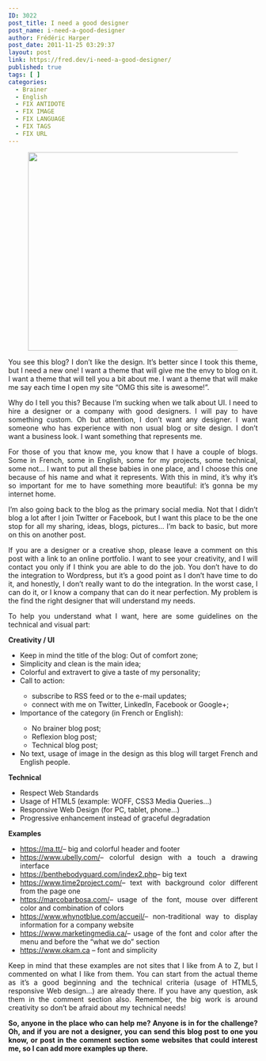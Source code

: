 ```yaml
---
ID: 3022
post_title: I need a good designer
post_name: i-need-a-good-designer
author: Frédéric Harper
post_date: 2011-11-25 03:29:37
layout: post
link: https://fred.dev/i-need-a-good-designer/
published: true
tags: [ ]
categories:
  - Brainer
  - English
  - FIX ANTIDOTE
  - FIX IMAGE
  - FIX LANGUAGE
  - FIX TAGS
  - FIX URL
---
```

<figure><img title="3513309131_1d2ed9cea5_b" src="http://fred.dev/wp-content/uploads/2011/11/3513309131_1d2ed9cea5_b-580x400.jpg" alt="" width="580" height="400"/></figure><p style="text-align:justify">You see this blog? I don’t like the design. It’s better since I took this theme, but I need a new one! I want a theme that will give me the envy to blog on it. I want a theme that will tell you a bit about me. I want a theme that will make me say each time I open my site “OMG this site is awesome!”.</p><p style="text-align:justify">Why do I tell you this? Because I’m sucking when we talk about UI. I need to hire a designer or a company with good designers. I will pay to have something custom. Oh but attention, I don’t want any designer. I want someone who has experience with non usual blog or site design. I don’t want a business look. I want something that represents me.</p><p style="text-align:justify">For those of you that know me, you know that I have a couple of blogs. Some in French, some in English, some for my projects, some technical, some not… I want to put all these babies in one place, and I choose this one because of his name and what it represents. With this in mind, it’s why it’s so important for me to have something more beautiful: it’s gonna be my internet home.</p><p style="text-align:justify">I’m also going back to the blog as the primary social media. Not that I didn’t blog a lot after I join Twitter or Facebook, but I want this place to be the one stop for all my sharing, ideas, blogs, pictures… I’m back to basic, but more on this on another post.</p><p style="text-align:justify">If you are a designer or a creative shop, please leave a comment on this post with a link to an online portfolio. I want to see your creativity, and I will contact you only if I think you are able to do the job. You don’t have to do the integration to Wordpress, but it’s a good point as I don’t have time to do it, and honestly, I don’t really want to do the integration. In the worst case, I can do it, or I know a company that can do it near perfection. My problem is the find the right designer that will understand my needs.</p><p style="text-align:justify">To help you understand what I want, here are some guidelines on the technical and visual part:</p><p style="text-align:justify"><strong>Creativity / UI</strong></p><ul style="text-align:justify"><li>Keep in mind the title of the blog: Out of comfort zone;</li><li>Simplicity and clean is the main idea;</li><li>Colorful and extravert to give a taste of my personality;</li><li>Call to action:</li><ul><li>subscribe to RSS feed or to the e-mail updates;</li><li>connect with me on Twitter, LinkedIn, Facebook or Google+;</li></ul><li>Importance of the category (in French or English):</li><ul><li>No brainer blog post;</li><li>Reflexion blog post;</li><li>Technical blog post;</li></ul><li>No text, usage of image in the design as this blog will target French and English people.</li></ul><p style="text-align:justify"><strong>Technical</strong></p><ul style="text-align:justify"><li>Respect Web Standards</li><li>Usage of HTML5 (example: WOFF, CSS3 Media Queries…)</li><li>Responsive Web Design (for PC, tablet, phone…)</li><li>Progressive enhancement instead of graceful degradation</li></ul><p style="text-align:justify"><strong>Examples</strong></p><ul style="text-align:justify"><li><a href="https://ma.tt/" target="_blank" rel="noopener noreferrer">https://ma.tt/</a>– big and colorful header and footer</li><li><a href="https://www.ubelly.com/" target="_blank" rel="noopener noreferrer">https://www.ubelly.com/</a>– colorful design with a touch a drawing interface</li><li><a href="https://benthebodyguard.com/index2.php" target="_blank" rel="noopener noreferrer">https://benthebodyguard.com/index2.php</a>– big text</li><li><a href="https://www.time2project.com/" target="_blank" rel="noopener noreferrer">https://www.time2project.com/</a>– text with background color different from the page one</li><li><a href="https://marcobarbosa.com/" target="_blank" rel="noopener noreferrer">https://marcobarbosa.com/</a>– usage of the font, mouse over different color and combination of colors</li><li><a href="https://www.whynotblue.com/accueil/" target="_blank" rel="noopener noreferrer">https://www.whynotblue.com/accueil/</a>– non-traditional way to display information for a company website</li><li><a href="https://www.marketingmedia.ca/" target="_blank" rel="noopener noreferrer">https://www.marketingmedia.ca/</a>– usage of the font and color after the menu and before the “what we do” section</li><li><a href="https://www.okam.ca" target="_blank" rel="noopener noreferrer">https://www.okam.ca</a> – font and simplicity</li></ul><p style="text-align:justify">Keep in mind that these examples are not sites that I like from A to Z, but I commented on what I like from them. You can start from the actual theme as it’s a good beginning and the technical criteria (usage of HTML5, responsive Web design…) are already there. If you have any question, ask them in the comment section also. Remember, the big work is around creativity so don’t be afraid about my technical needs!</p><p style="text-align:justify"><strong>So, anyone in the place who can help me? Anyone is in for the challenge? Oh, and if you are not a designer, you can send this blog post to one you know, or post in the comment section some websites that could interest me, so I can add more examples up there.</strong></p>